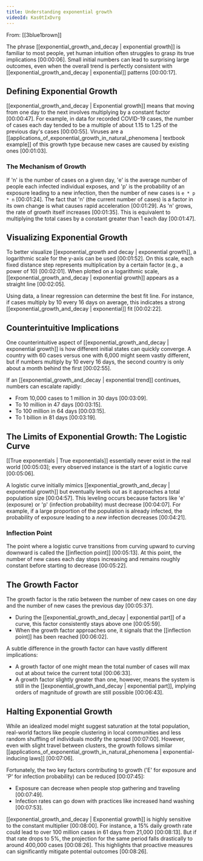 ```yaml
---
title: Understanding exponential growth
videoId: Kas0tIxDvrg
---
```


From: [[3blue1brown]] <br/> 

The phrase [[exponential_growth_and_decay | exponential growth]] is familiar to most people, yet human intuition often struggles to grasp its true implications <a class="yt-timestamp" data-t="00:00:06">[00:00:06]</a>. Small initial numbers can lead to surprising large outcomes, even when the overall trend is perfectly consistent with [[exponential_growth_and_decay | exponential]] patterns <a class="yt-timestamp" data-t="00:00:17">[00:00:17]</a>.

## Defining Exponential Growth

[[exponential_growth_and_decay | Exponential growth]] means that moving from one day to the next involves multiplying by a constant factor <a class="yt-timestamp" data-t="00:00:47">[00:00:47]</a>. For example, in data for recorded COVID-19 cases, the number of cases each day tended to be a multiple of about 1.15 to 1.25 of the previous day's cases <a class="yt-timestamp" data-t="00:00:55">[00:00:55]</a>. Viruses are a [[applications_of_exponential_growth_in_natural_phenomena | textbook example]] of this growth type because new cases are caused by existing ones <a class="yt-timestamp" data-t="00:01:03">[00:01:03]</a>.

### The Mechanism of Growth
If 'n' is the number of cases on a given day, 'e' is the average number of people each infected individual exposes, and 'p' is the probability of an exposure leading to a new infection, then the number of new cases is `e * p * n` <a class="yt-timestamp" data-t="00:01:24">[00:01:24]</a>. The fact that 'n' (the current number of cases) is a factor in its own change is what causes rapid acceleration <a class="yt-timestamp" data-t="00:01:29">[00:01:29]</a>. As 'n' grows, the rate of growth itself increases <a class="yt-timestamp" data-t="00:01:35">[00:01:35]</a>. This is equivalent to multiplying the total cases by a constant greater than 1 each day <a class="yt-timestamp" data-t="00:01:47">[00:01:47]</a>.

## Visualizing Exponential Growth

To better visualize [[exponential_growth and decay | exponential growth]], a logarithmic scale for the y-axis can be used <a class="yt-timestamp" data-t="00:01:52">[00:01:52]</a>. On this scale, each fixed distance step represents multiplication by a certain factor (e.g., a power of 10) <a class="yt-timestamp" data-t="00:02:01">[00:02:01]</a>. When plotted on a logarithmic scale, [[exponential_growth_and_decay | exponential growth]] appears as a straight line <a class="yt-timestamp" data-t="00:02:05">[00:02:05]</a>.

Using data, a linear regression can determine the best fit line. For instance, if cases multiply by 10 every 16 days on average, this indicates a strong [[exponential_growth_and_decay | exponential]] fit <a class="yt-timestamp" data-t="00:02:22">[00:02:22]</a>.

## Counterintuitive Implications

One counterintuitive aspect of [[exponential_growth_and_decay | exponential growth]] is how different initial states can quickly converge. A country with 60 cases versus one with 6,000 might seem vastly different, but if numbers multiply by 10 every 16 days, the second country is only about a month behind the first <a class="yt-timestamp" data-t="00:02:55">[00:02:55]</a>.

If an [[exponential_growth_and_decay | exponential trend]] continues, numbers can escalate rapidly:
*   From 10,000 cases to 1 million in 30 days <a class="yt-timestamp" data-t="00:03:09">[00:03:09]</a>.
*   To 10 million in 47 days <a class="yt-timestamp" data-t="00:03:15">[00:03:15]</a>.
*   To 100 million in 64 days <a class="yt-timestamp" data-t="00:03:15">[00:03:15]</a>.
*   To 1 billion in 81 days <a class="yt-timestamp" data-t="00:03:19">[00:03:19]</a>.

## The Limits of Exponential Growth: The Logistic Curve

[[True exponentials | True exponentials]] essentially never exist in the real world <a class="yt-timestamp" data-t="00:05:03">[00:05:03]</a>; every observed instance is the start of a logistic curve <a class="yt-timestamp" data-t="00:05:06">[00:05:06]</a>.

A logistic curve initially mimics [[exponential_growth_and_decay | exponential growth]] but eventually levels out as it approaches a total population size <a class="yt-timestamp" data-t="00:04:57">[00:04:57]</a>. This leveling occurs because factors like 'e' (exposure) or 'p' (infection probability) must decrease <a class="yt-timestamp" data-t="00:04:07">[00:04:07]</a>. For example, if a large proportion of the population is already infected, the probability of exposure leading to a *new* infection decreases <a class="yt-timestamp" data-t="00:04:21">[00:04:21]</a>.

### Inflection Point
The point where a logistic curve transitions from curving upward to curving downward is called the [[inflection point]] <a class="yt-timestamp" data-t="00:05:13">[00:05:13]</a>. At this point, the number of new cases each day stops increasing and remains roughly constant before starting to decrease <a class="yt-timestamp" data-t="00:05:22">[00:05:22]</a>.

## The Growth Factor

The growth factor is the ratio between the number of new cases on one day and the number of new cases the previous day <a class="yt-timestamp" data-t="00:05:37">[00:05:37]</a>.
*   During the [[exponential_growth_and_decay | exponential part]] of a curve, this factor consistently stays above one <a class="yt-timestamp" data-t="00:05:59">[00:05:59]</a>.
*   When the growth factor approaches one, it signals that the [[inflection point]] has been reached <a class="yt-timestamp" data-t="00:06:02">[00:06:02]</a>.

A subtle difference in the growth factor can have vastly different implications:
*   A growth factor of one might mean the total number of cases will max out at about twice the current total <a class="yt-timestamp" data-t="00:06:33">[00:06:33]</a>.
*   A growth factor slightly greater than one, however, means the system is still in the [[exponential_growth_and_decay | exponential part]], implying orders of magnitude of growth are still possible <a class="yt-timestamp" data-t="00:06:43">[00:06:43]</a>.

## Halting Exponential Growth

While an idealized model might suggest saturation at the total population, real-world factors like people clustering in local communities and less random shuffling of individuals modify the spread <a class="yt-timestamp" data-t="00:07:00">[00:07:00]</a>. However, even with slight travel between clusters, the growth follows similar [[applications_of_exponential_growth_in_natural_phenomena | exponential-inducing laws]] <a class="yt-timestamp" data-t="00:07:06">[00:07:06]</a>.

Fortunately, the two key factors contributing to growth ('E' for exposure and 'P' for infection probability) can be reduced <a class="yt-timestamp" data-t="00:07:45">[00:07:45]</a>:
*   Exposure can decrease when people stop gathering and traveling <a class="yt-timestamp" data-t="00:07:49">[00:07:49]</a>.
*   Infection rates can go down with practices like increased hand washing <a class="yt-timestamp" data-t="00:07:53">[00:07:53]</a>.

[[exponential_growth_and_decay | Exponential growth]] is highly sensitive to the constant multiplier <a class="yt-timestamp" data-t="00:08:00">[00:08:00]</a>. For instance, a 15% daily growth rate could lead to over 100 million cases in 61 days from 21,000 <a class="yt-timestamp" data-t="00:08:13">[00:08:13]</a>. But if that rate drops to 5%, the projection for the same period falls drastically to around 400,000 cases <a class="yt-timestamp" data-t="00:08:26">[00:08:26]</a>. This highlights that proactive measures can significantly mitigate potential outcomes <a class="yt-timestamp" data-t="00:08:26">[00:08:26]</a>.